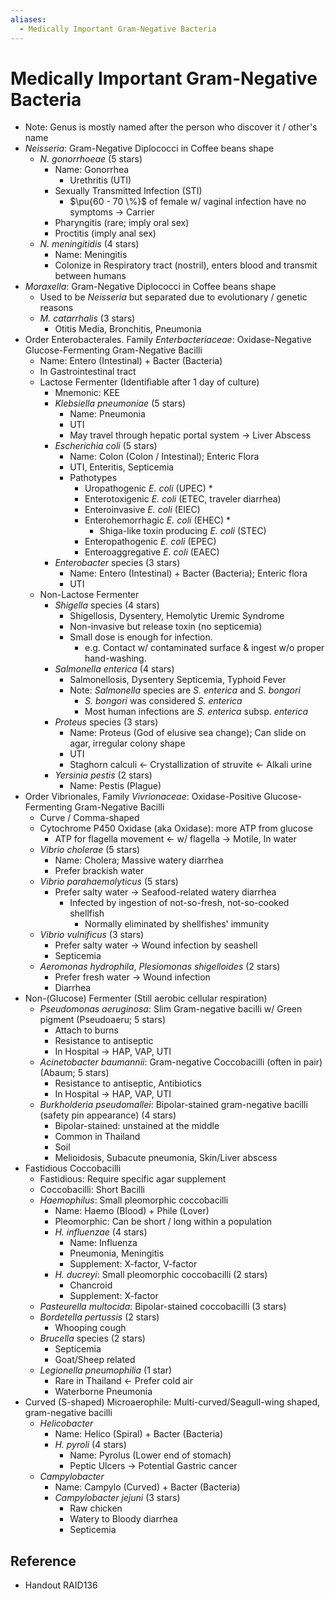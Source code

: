 ```yaml
---
aliases:
  - Medically Important Gram-Negative Bacteria
---
```


# Medically Important Gram-Negative Bacteria

- Note: Genus is mostly named after the person who discover it / other's name
- *Neisseria*: Gram-Negative Diplococci in Coffee beans shape
	- *N. gonorrhoeae* (5 stars)
		- Name: Gonorrhea
			- Urethritis (UTI)
		- Sexually Transmitted Infection (STI)
			- $\pu{60 - 70 \%}$ of female w/ vaginal infection have no symptoms → Carrier
		- Pharyngitis (rare; imply oral sex)
		- Proctitis (imply anal sex)
	- *N. meningitidis* (4 stars)
		- Name: Meningitis
		- Colonize in Respiratory tract (nostril), enters blood and transmit between humans
- *Moraxella*: Gram-Negative Diplococci in Coffee beans shape
	- Used to be *Neisseria* but separated due to evolutionary / genetic reasons
	- *M. catarrhalis* (3 stars)
		- Otitis Media, Bronchitis, Pneumonia
- Order Enterobacterales. Family *Enterbacteriaceae*: Oxidase-Negative Glucose-Fermenting Gram-Negative Bacilli
	- Name: Entero (Intestinal) + Bacter (Bacteria)
	- In Gastrointestinal tract
	- Lactose Fermenter (Identifiable after 1 day of culture)
		- Mnemonic: KEE
		- *Klebsiella pneumoniae* (5 stars)
			- Name: Pneumonia
			- UTI
			- May travel through hepatic portal system → Liver Abscess
		- *Escherichia coli* (5 stars)
			- Name: Colon (Colon / Intestinal); Enteric Flora
			- UTI, Enteritis, Septicemia
			- Pathotypes
				- Uropathogenic *E. coli* (UPEC) \*
				- Enterotoxigenic *E. coli* (ETEC, traveler diarrhea)
				- Enteroinvasive *E. coli* (EIEC)
				- Enterohemorrhagic *E. coli* (EHEC) \*
					- Shiga-like toxin producing *E. coli* (STEC)
				- Enteropathogenic *E. coli* (EPEC)
				- Enteroaggregative *E. coli* (EAEC)
		- *Enterobacter* species (3 stars)
			- Name: Entero (Intestinal) + Bacter (Bacteria); Enteric flora
			- UTI
	- Non-Lactose Fermenter
		- *Shigella* species (4 stars)
			- Shigellosis, Dysentery, Hemolytic Uremic Syndrome
			- Non-invasive but release toxin (no septicemia)
			- Small dose is enough for infection.
				- e.g. Contact w/ contaminated surface & ingest w/o proper hand-washing.
		- *Salmonella enterica* (4 stars)
			- Salmonellosis, Dysentery Septicemia, Typhoid Fever
			- Note: *Salmonella* species are *S. enterica* and *S. bongori*
				- *S. bongori* was considered *S. enterica*
				- Most human infections are *S. enterica* subsp. *enterica*
		- *Proteus* species (3 stars)
			- Name: Proteus (God of elusive sea change); Can slide on agar, irregular colony shape
			- UTI
			- Staghorn calculi ← Crystallization of struvite ← Alkali urine
		- *Yersinia pestis* (2 stars)
			- Name: Pestis (Plague)
- Order Vibrionales, Family *Vivrionaceae*: Oxidase-Positive Glucose-Fermenting Gram-Negative Bacilli
	- Curve / Comma-shaped
	- Cytochrome P450 Oxidase (aka Oxidase): more ATP from glucose
		- ATP for flagella movement ← w/ flagella → Motile, In water
	- *Vibrio cholerae* (5 stars)
		- Name: Cholera; Massive watery diarrhea
		- Prefer brackish water
	- *Vibrio parahaemolyticus* (5 stars)
		- Prefer salty water → Seafood-related watery diarrhea
			- Infected by ingestion of not-so-fresh, not-so-cooked shellfish
				- Normally eliminated by shellfishes' immunity
	- *Vibrio vulnificus* (3 stars)
		- Prefer salty water → Wound infection by seashell
		- Septicemia
	- *Aeromonas hydrophila*, *Plesiomonas shigelloides* (2 stars)
		- Prefer fresh water → Wound infection
		- Diarrhea
- Non-(Glucose) Fermenter (Still aerobic cellular respiration)
	- *Pseudomonas aeruginosa*: Slim Gram-negative bacilli w/ Green pigment (Pseudoaeru; 5 stars)
		- Attach to burns
		- Resistance to antiseptic
		- In Hospital → HAP, VAP, UTI
	- *Acinetobacter baumannii*: Gram-negative Coccobacilli (often in pair) (Abaum; 5 stars)
		- Resistance to antiseptic, Antibiotics
		- In Hospital → HAP, VAP, UTI
	- *Burkholderia pseudomallei*: Bipolar-stained gram-negative bacilli (safety pin appearance) (4 stars)
		- Bipolar-stained: unstained at the middle
		- Common in Thailand
		- Soil
		- Melioidosis, Subacute pneumonia, Skin/Liver abscess
- Fastidious Coccobacilli
	- Fastidious: Require specific agar supplement
	- Coccobacilli: Short Bacilli
	- *Haemophilus*: Small pleomorphic coccobacilli
		- Name: Haemo (Blood) + Phile (Lover)
		- Pleomorphic: Can be short / long within a population
		- *H. influenzae* (4 stars)
			- Name: Influenza
			- Pneumonia, Meningitis
			- Supplement: X-factor, V-factor
		- *H. ducreyi*: Small pleomorphic coccobacilli (2 stars)
			- Chancroid
			- Supplement: X-factor
	- *Pasteurella multocida*: Bipolar-stained coccobacilli (3 stars)
	- *Bordetella pertussis* (2 stars)
		- Whooping cough
	- *Brucella* species (2 stars)
		- Septicemia
		- Goat/Sheep related
	- *Legionella pneumophilia* (1 star)
		- Rare in Thailand ← Prefer cold air
		- Waterborne Pneumonia
- Curved (S-shaped) Microaerophile: Multi-curved/Seagull-wing shaped, gram-negative bacilli
	- *Helicobacter*
		- Name: Helico (Spiral) + Bacter (Bacteria)
		- *H. pyroli* (4 stars)
			- Name: Pyrolus (Lower end of stomach)
			- Peptic Ulcers → Potential Gastric cancer
	- *Campylobacter*
		- Name: Campylo (Curved) + Bacter (Bacteria)
		- *Campylobacter jejuni* (3 stars)
			- Raw chicken
			- Watery to Bloody diarrhea
			- Septicemia

## Reference

- Handout RAID136
